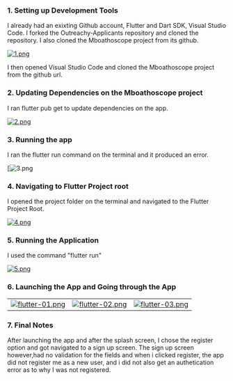### 1. Setting up Development Tools

I already had an exixting Github account, Flutter and Dart SDK, Visual Studio Code. I forked the Outreachy-Applicants repository and cloned the repository. I also cloned the Mboathoscope project from its github. 

[![1.png](https://github.com/veekamunya/veekamunya/assets/114191508/d7e79e14-b3f7-4f2e-807b-a5d72d5d318b)](https://postimg.cc/m1NqgQRC)

I then opened Visual Studio Code and cloned the Mboathoscope project from the github url.

### 2. Updating Dependencies on the Mboathoscope project

I ran flutter pub get to update dependencies on the app.

[![2.png](https://github.com/veekamunya/veekamunya/assets/114191508/856e6672-6fb4-4342-abf2-17cc6a82fe6c)](https://postimg.cc/m1NqgQRC)

### 3. Running the app
I ran the flutter run command on the terminal and it produced an error.

[![3.png](https://github.com/veekamunya/veekamunya/assets/114191508/9fc8767a-331f-4bd1-97e0-ad6c06535a1b)

### 4. Navigating to Flutter Project root

I opened the project folder on the terminal and navigated to the Flutter Project Root.

[![4.png](https://github.com/veekamunya/veekamunya/assets/114191508/a8b6694e-6dfb-4f10-8fed-9464d0b3cb86)](https://postimg.cc/m1NqgQRC)


### 5. Running the Application
I used the command "flutter run"

[![5.png](https://github.com/veekamunya/veekamunya/assets/114191508/7a9a4488-2b00-4f93-9abc-ab6fccae382c)](https://postimg.cc/MfDPSqbY)

### 6. Launching the App and Going through the App
<table>
  <tr>
    <td><a href="https://postimg.cc/Jtm788NV"><img src="https://github.com/veekamunya/veekamunya/assets/114191508/921f2028-07a2-4dd0-82de-f746fe1cb9a6" alt="flutter-01.png"></a></td>
    <td><a href="https://postimg.cc/qhckKDd5"><img src="https://github.com/veekamunya/veekamunya/assets/114191508/d797be6f-1740-451e-a354-8eed19a129e8" alt="flutter-02.png"></a></td>
    <td><a href="https://postimg.cc/xkzjfTpY"><img src="https://github.com/veekamunya/veekamunya/assets/114191508/8cd891d0-2f9d-4356-bab8-6ed57c417f21" alt="flutter-03.png"></a></td>
  </tr>
</table>

### 7. Final Notes
After launching the app and after the splash screen, I chose the register option and got navigated to a sign up screen. The sign up screen however,had no validation for the fields and when i clicked register, the app did not register me as a new user, and i did not also get an authetication error as to why I was not registered.

